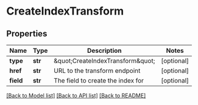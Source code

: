 # CreateIndexTransform

## Properties
Name | Type | Description | Notes
------------ | ------------- | ------------- | -------------
**type** | **str** | \&quot;CreateIndexTransform\&quot; | [optional] 
**href** | **str** | URL to the transform endpoint | [optional] 
**field** | **str** | The field to create the index for | [optional] 

[[Back to Model list]](../README.md#documentation-for-models) [[Back to API list]](../README.md#documentation-for-api-endpoints) [[Back to README]](../README.md)


